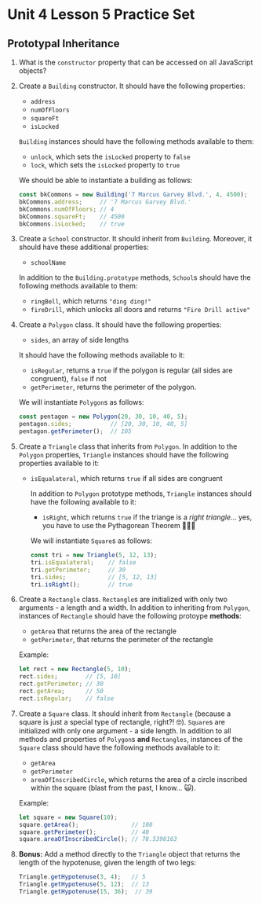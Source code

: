 # Unit 4 Lesson 5 Practice Set
## Prototypal Inheritance

1. What is the `constructor` property that can be accessed on all JavaScript objects?

2. Create a `Building` constructor. It should have the following properties:
      * `address`
      * `numOfFloors`
      * `squareFt`
      * `isLocked`

   `Building` instances should have the following methods available to them:
      * `unlock`, which sets the `isLocked` property to `false`
      * `lock`, which sets the `isLocked` property to `true`

   We should be able to instantiate a building as follows:
      ```javascript
      const bkCommons = new Building('7 Marcus Garvey Blvd.', 4, 4500);
      bkCommons.address;     // '7 Marcus Garvey Blvd.'
      bkCommons.numOfFloors; // 4
      bkCommons.squareFt;    // 4500
      bkCommons.isLocked;    // true
      ```

3. Create a `School` constructor. It should inherit from `Building`. Moreover, it should have these additional properties:
      * `schoolName`

      In addition to the `Building.prototype` methods, `School`s should have the following methods available to them:
      * `ringBell`, which returns `"ding ding!"`
      * `fireDrill`, which unlocks all doors and returns `"Fire Drill active"`

4. Create a `Polygon` class. It should have the following properties:
      * `sides`, an array of side lengths
  
   It should have the following methods available to it:
      * `isRegular`, returns a `true` if the polygon is regular (all sides are congruent), `false` if not
      * `getPerimeter`, returns the perimeter of the polygon.

      We will instantiate `Polygon`s as follows:
      ```javascript
      const pentagon = new Polygon(20, 30, 10, 40, 5);
      pentagon.sides;           // [20, 30, 10, 40, 5]
      pentagon.getPerimeter();  // 105
      ```

5. Create a `Triangle` class that inherits from `Polygon`. In addition to the `Polygon` properties, `Triangle` instances should have the following properties available to it:
    * `isEqualateral`, which returns `true` if all sides are congruent
    
      In addition to `Polygon` prototype methods, `Triangle` instances should have the following available to it:
      * `isRight`, which returns `true` if the triange is a _right triangle_... yes, you have to use the Pythagorean Theorem 🤷🏾‍♂️

      We will instantiate `Square`s as follows:
      ```javascript
      const tri = new Triangle(5, 12, 13);
      tri.isEqualateral;    // false
      tri.getPerimeter;     // 30
      tri.sides;            // [5, 12, 13]
      tri.isRight();        // true
      ```

6. Create a `Rectangle` class. `Rectangle`s are initialized with only two arguments - a length and a width. In addition to inheriting from `Polygon`, instances of `Rectangle` should have the following protoype **methods**:
      
      * `getArea` that returns the area of the rectangle
      * `getPerimeter`, that returns the perimeter of the rectangle

      Example:
      ```javascript
      let rect = new Rectangle(5, 10);
      rect.sides;        // [5, 10]
      rect.getPerimeter; // 30
      rect.getArea;      // 50
      rect.isRegular;    // false
      ```

7. Create a `Square` class. It should inherit from `Rectangle` (because a square is just a special type of rectangle, right?! 🤓). `Square`s are initialized with only one argument - a side length. In addition to all methods and properties of `Polygon`s **and** `Rectangles`, instances of the `Square` class should have the following methods available to it:
      * `getArea`
      * `getPerimeter`
      * `areaOfInscribedCircle`, which returns the area of a circle inscribed within the square (blast from the past, I know... 🙀).

      Example:
      ```javascript
      let square = new Square(10);
      square.getArea();               // 100
      square.getPerimeter();          // 40
      square.areaOfInscribedCircle(); // 78.5398163
      ```

8. **Bonus:** Add a method directly to the `Triangle` object that returns the length of the hypotenuse, given the length of two legs:
      ```javascript
      Triangle.getHypotenuse(3, 4);   // 5
      Triangle.getHypotenuse(5, 12);  // 13
      Triangle.getHypotenuse(15, 36);  // 39
      ```


